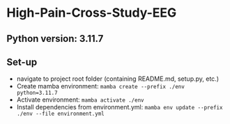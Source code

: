# High-Pain-Cross-Study-EEG

## Python version: 3.11.7

## Set-up
- navigate to project root folder (containing README.md, setup.py, etc.)
- Create mamba environment: `mamba create --prefix ./env python=3.11.7`
- Activate environment: `mamba activate ./env`
- Install dependencies from environment.yml: `mamba env update --prefix ./env --file environment.yml`